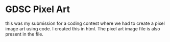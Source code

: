 # GDSC Pixel Art
this was my submission for a coding contest where we had to create a pixel image art using code. I created this in html. The pixel art image file is also present in the file.
